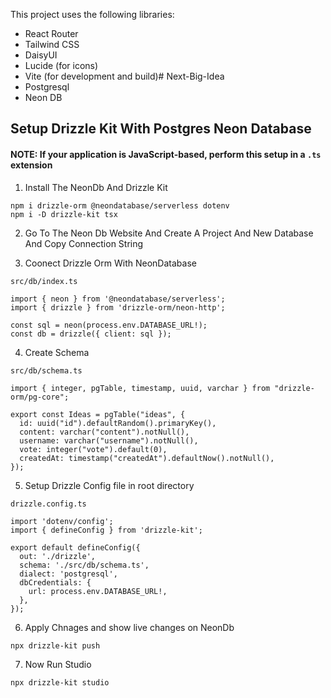 This project uses the following libraries:

- React Router
- Tailwind CSS
- DaisyUI
- Lucide (for icons)
- Vite (for development and build)# Next-Big-Idea
- Postgresql
- Neon DB

## Setup Drizzle Kit With Postgres Neon Database

#### NOTE: If your application is JavaScript-based, perform this setup in a `.ts` extension

1. Install The NeonDb And Drizzle Kit
````
npm i drizzle-orm @neondatabase/serverless dotenv
npm i -D drizzle-kit tsx
````

2. Go To The Neon Db Website And Create A Project And New Database And Copy Connection String

3. Coonect Drizzle Orm With NeonDatabase
````
src/db/index.ts

import { neon } from '@neondatabase/serverless';
import { drizzle } from 'drizzle-orm/neon-http';

const sql = neon(process.env.DATABASE_URL!);
const db = drizzle({ client: sql });
````

4. Create Schema
````
src/db/schema.ts

import { integer, pgTable, timestamp, uuid, varchar } from "drizzle-orm/pg-core";

export const Ideas = pgTable("ideas", {
  id: uuid("id").defaultRandom().primaryKey(),
  content: varchar("content").notNull(),
  username: varchar("username").notNull(),
  vote: integer("vote").default(0),
  createdAt: timestamp("createdAt").defaultNow().notNull(),
});
````

5. Setup Drizzle Config file in root directory
````
drizzle.config.ts

import 'dotenv/config';
import { defineConfig } from 'drizzle-kit';

export default defineConfig({
  out: './drizzle',
  schema: './src/db/schema.ts',
  dialect: 'postgresql',
  dbCredentials: {
    url: process.env.DATABASE_URL!,
  },
});
````

6. Apply Chnages and show live changes on NeonDb
````
npx drizzle-kit push
````

7. Now Run Studio 
```
npx drizzle-kit studio
```

